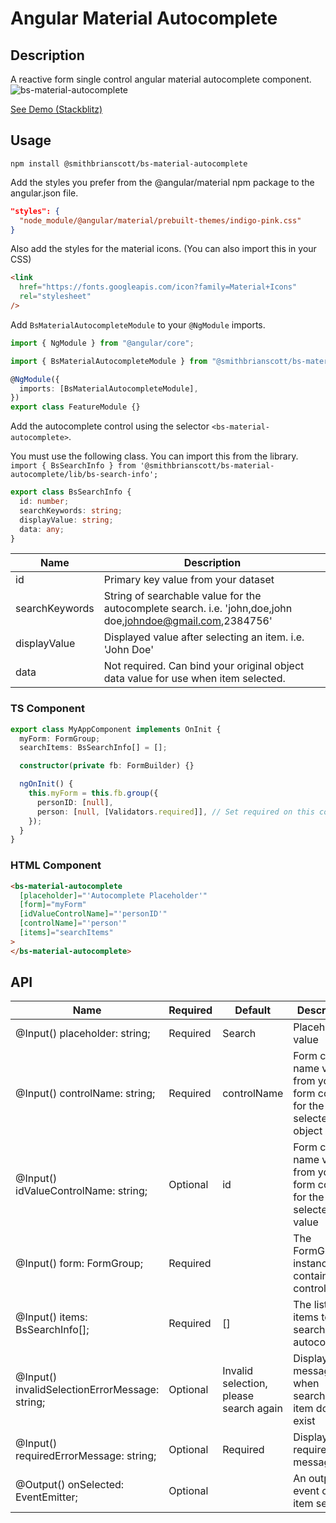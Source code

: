 # Angular Material Autocomplete

## Description

A reactive form single control angular material autocomplete component.
![bs-material-autocomplete](https://user-images.githubusercontent.com/19986009/126011568-caaa5b74-e46f-46b5-b56c-5fbdc2f1cf97.gif)

[See Demo (Stackblitz)](https://stackblitz.com/edit/bs-angular-material-autocomplete?file=src%2Fapp%2Fapp.component.ts)

## Usage

```
npm install @smithbrianscott/bs-material-autocomplete
```

Add the styles you prefer from the @angular/material npm package to the angular.json file.

```json
"styles": {
  "node_module/@angular/material/prebuilt-themes/indigo-pink.css"
}
```

Also add the styles for the material icons. (You can also import this in your CSS)

```html
<link
  href="https://fonts.googleapis.com/icon?family=Material+Icons"
  rel="stylesheet"
/>
```

Add `BsMaterialAutocompleteModule` to your `@NgModule` imports.

```typescript
import { NgModule } from "@angular/core";

import { BsMaterialAutocompleteModule } from "@smithbrianscott/bs-material-autocomplete";

@NgModule({
  imports: [BsMaterialAutocompleteModule],
})
export class FeatureModule {}
```

Add the autocomplete control using the selector `<bs-material-autocomplete>`.

You must use the following class. You can import this from the library. <br>`import { BsSearchInfo } from '@smithbrianscott/bs-material-autocomplete/lib/bs-search-info';`

```typescript
export class BsSearchInfo {
  id: number;
  searchKeywords: string;
  displayValue: string;
  data: any;
}
```

| Name           | Description                                                                                                |
| -------------- | ---------------------------------------------------------------------------------------------------------- |
| id             | Primary key value from your dataset                                                                        |
| searchKeywords | String of searchable value for the autocomplete search. i.e. 'john,doe,john doe,johndoe@gmail.com,2384756' |
| displayValue   | Displayed value after selecting an item. i.e. 'John Doe'                                                   |
| data           | Not required. Can bind your original object data value for use when item selected.                         |

### TS Component

```typescript
export class MyAppComponent implements OnInit {
  myForm: FormGroup;
  searchItems: BsSearchInfo[] = [];

  constructor(private fb: FormBuilder) {}

  ngOnInit() {
    this.myForm = this.fb.group({
      personID: [null],
      person: [null, [Validators.required]], // Set required on this control if required
    });
  }
}
```

### HTML Component

```html
<bs-material-autocomplete
  [placeholder]="'Autocomplete Placeholder'"
  [form]="myForm"
  [idValueControlName]="'personID'"
  [controlName]="'person'"
  [items]="searchItems"
>
</bs-material-autocomplete>
```

## API

| Name                                              | Required | Default                                | Description                                                              |
| ------------------------------------------------- | -------- | -------------------------------------- | ------------------------------------------------------------------------ |
| @Input() placeholder: string;                     | Required | Search                                 | Placeholder value                                                        |
| @Input() controlName: string;                     | Required | controlName                            | Form control name value from your form control for the selected object   |
| @Input() idValueControlName: string;              | Optional | id                                     | Form control name value from your form control for the selected ID value |
| @Input() form: FormGroup;                         | Required |                                        | The FormGroup instance that contains the controlName                     |
| @Input() items: BsSearchInfo[];                   | Required | []                                     | The list of items to search using autocomplete                           |
| @Input() invalidSelectionErrorMessage: string;    | Optional | Invalid selection, please search again | Displayed message when searched item does not exist                      |
| @Input() requiredErrorMessage: string;            | Optional | Required                               | Displayed required message                                               |
| @Output() onSelected: EventEmitter<BsSearchInfo>; | Optional |                                        | An output event of the item selected                                     |
